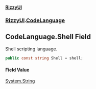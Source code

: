 #### [RizzyUI](index 'index')
### [RizzyUI](RizzyUI 'RizzyUI').[CodeLanguage](RizzyUI.CodeLanguage 'RizzyUI.CodeLanguage')

## CodeLanguage.Shell Field

Shell scripting language.

```csharp
public const string Shell = shell;
```

#### Field Value
[System.String](https://docs.microsoft.com/en-us/dotnet/api/System.String 'System.String')